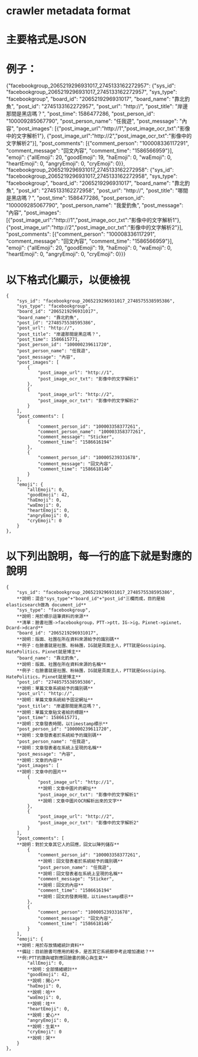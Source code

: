 # crawler metadata format
# 主要格式是JSON

# 例子：
{"facebookgroup_2065219296931017_2745133162272957": {"sys_id": "facebookgroup_2065219296931017_2745133162272957", "sys_type": "facebookgroup", "board_id": "2065219296931017", "board_name": "靠北釣魚", "post_id": "2745133162272957", "post_url": "http://", "post_title": "岸邊那間是黑店嗎？", "post_time": 1586477286, "post_person_id": "100009285067790", "post_person_name": "任我遊", "post_message": "內容", "post_images": [{"post_image_url":"http://1","post_image_ocr_txt":"影像中的文字解析1"}, {"post_image_url":"http://2","post_image_ocr_txt":"影像中的文字解析2"}], "post_comments": [{"comment_person": "100008336117291", "comment_message": "回文內容", "comment_time": "1586566959"}], "emoji": {"allEmoji": 20, "goodEmoji": 19, "haEmoji": 0, "waEmoji": 0, "heartEmoji": 0, "angryEmoji": 0, "cryEmoji": 0}},
"facebookgroup_2065219296931017_2745133162272958": {"sys_id": "facebookgroup_2065219296931017_2745133162272958", "sys_type": "facebookgroup", "board_id": "2065219296931017", "board_name": "靠北釣魚", "post_id": "2745133162272958", "post_url": "http://", "post_title": "哪間是黑店嗎？", "post_time": 1586477286, "post_person_id": "100009285067790", "post_person_name": "我愛釣魚", "post_message": "內容", "post_images": [{"post_image_url":"http://1","post_image_ocr_txt":"影像中的文字解析1"}, {"post_image_url":"http://2","post_image_ocr_txt":"影像中的文字解析2"}], "post_comments": [{"comment_person": "100008336117291", "comment_message": "回文內容", "comment_time": "1586566959"}], "emoji": {"allEmoji": 20, "goodEmoji": 19, "haEmoji": 0, "waEmoji": 0, "heartEmoji": 0, "angryEmoji": 0, "cryEmoji": 0}}}

# 以下格式化顯示，以便檢視
```
{
    "sys_id": "facebookgroup_2065219296931017_2748575538595386",
    "sys_type": "facebookgroup",
    "board_id": "2065219296931017",
    "board_name": "靠北釣魚",
    "post_id": "2748575538595386",
    "post_url": "http://",
    "post_title": "岸邊那間是黑店嗎？",
    "post_time": 1586615771,
    "post_person_id": "100000239611720",
    "post_person_name": "任我遊",
    "post_message": "內容",
    "post_images": [
        {
            "post_image_url": "http://1",
            "post_image_ocr_txt": "影像中的文字解析1"
        },
        {
            "post_image_url": "http://2",
            "post_image_ocr_txt": "影像中的文字解析2"
        }
    ],
    "post_comments": [
        {
            "comment_person_id": "100003358377261",
            "comment_person_name": "100003358377261",
            "comment_message": "Sticker",
            "comment_time": "1586616194"
        },
        {
            "comment_person_id": "100005239331678",
            "comment_message": "回文內容",
            "comment_time": "1586618146"
        }
    ],
    "emoji": {
        "allEmoji": 0,
        "goodEmoji": 42,
        "haEmoji": 0,
        "waEmoji": 0,
        "heartEmoji": 0,
        "angryEmoji": 0,
        "cryEmoji": 0
    }
},
```


# 以下列出說明，每一行的底下就是對應的說明
```
{
    "sys_id": "facebookgroup_2065219296931017_2748575538595386",
    **說明：混合"sys_type"+"board_id"+"post_id"三欄而成，目的是給elasticsearch做為 document_id**
    "sys_type": "facebookgroup",
    **說明：用於標示這筆資料的來源**
    **清單：臉書社團->facebookgroup，PTT->ptt，IG->ig，Pixnet->pixnet，Dcard->dcard**
    "board_id": "2065219296931017",
    **說明：版面、社團在所在資料來源給予的識別碼**
    **例子：在臉書就是社團、粉絲團，IG就是頁面主人，PTT就是Gossiping、HatePolitics，Pixnet就是博主**
    "board_name": "靠北釣魚",
    **說明：版面、社團在所在資料來源的名稱**
    **例子：在臉書就是社團、粉絲團，IG就是頁面主人，PTT就是Gossiping、HatePolitics，Pixnet就是博主**
    "post_id": "2748575538595386",
    **說明：單篇文章系統給予的識別碼**
    "post_url": "http://",
    **說明：單篇文章系統給予固定網址**
    "post_title": "岸邊那間是黑店嗎？",
    **說明：單篇文章貼文者給的標題**
    "post_time": 1586615771,
    **說明：文章發表時間，以timestamp標示**
    "post_person_id": "100000239611720",
    **說明：文章發表者於系統給予的識別碼**
    "post_person_name": "任我遊",
    **說明：文章發表者在系統上呈現的名稱**
    "post_message": "內容",
    **說明：文章的內容**
    "post_images": [
    **說明：文章中的圖片**
        {
            "post_image_url": "http://1",
            **說明：文章中圖片的網址**
            "post_image_ocr_txt": "影像中的文字解析1"
            **說明：文章中圖片OCR解析出來的文字**
        },
        {
            "post_image_url": "http://2",
            "post_image_ocr_txt": "影像中的文字解析2"
        }
    ],
    "post_comments": [
    **說明：對於文章其它人的回應，回文以陣列儲存**
        {
            "comment_person_id": "100003358377261",
            **說明：回文發表者於系統給予的識別碼**
            "post_person_name": "任我遊",
            **說明：回文發表者在系統上呈現的名稱**
            "comment_message": "Sticker",
            **說明：回文的內容**
            "comment_time": "1586616194"
            **說明：回文的發表時間，以timestamp標示**
        },
        {
            "comment_person": "100005239331678",
            "comment_message": "回文內容",
            "comment_time": "1586618146"
        }
    ],
    "emoji": {
    **說明：用於存放情緒統計資料**
    **備註：目前臉書可應用的較多，是否其它系統都參考此增加連結？**
    **例:PTT的讚與噓對應回臉書的開心與生氣**
        "allEmoji": 0,
        **說明：全部情緒總計**
        "goodEmoji": 42,
        **說明：開心**
        "haEmoji": 0,
        **說明：哈**
        "waEmoji": 0,
        **說明：哇**
        "heartEmoji": 0,
        **說明：愛心**
        "angryEmoji": 0,
        **說明：生氣**
        "cryEmoji": 0
        **說明：哭**
    }
},
```